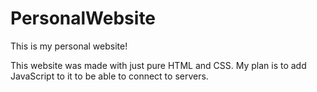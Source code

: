 # PersonalWebsite
This is my personal website!

This website was made with just pure HTML and CSS. My plan is to add JavaScript to it to be able to connect to servers.
